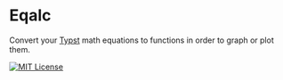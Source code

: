 # Eqalc
Convert your [Typst](https://typst.app/home) math equations to functions in order to graph or plot them.

[![MIT License](https://img.shields.io/badge/license-MIT-blue)](https://github.com/7ijme/eqalc/blob/main/LICENSE)

